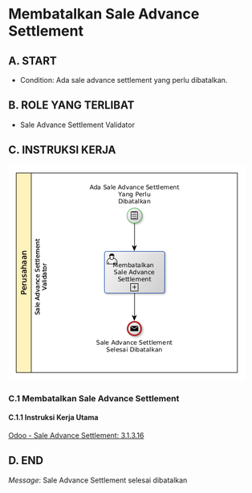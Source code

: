 # Membatalkan Sale Advance Settlement

## <a name="input">A. START</a>

* Condition: Ada sale advance settlement yang perlu dibatalkan.

## <a name="role">B. ROLE YANG TERLIBAT</a>

* Sale Advance Settlement Validator

## <a name="instruksi">C. INSTRUKSI KERJA</a>

![](../img/prosedur-kerja/membatalkan-sale-advance-settlement.png)

### C.1 Membatalkan Sale Advance Settlement

#### C.1.1 Instruksi Kerja Utama

[Odoo - Sale Advance Settlement: 3.1.3.16](../transaksi/sale-advance-settlement/batal.md)

## <a name="input">D. END</a>

*Message*: Sale Advance Settlement selesai dibatalkan
